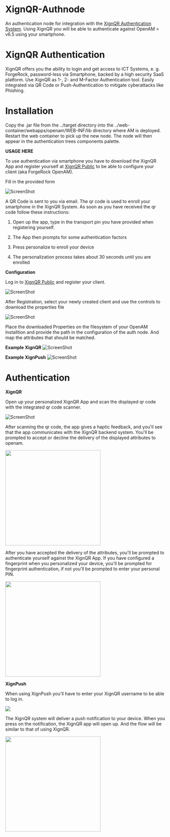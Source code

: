 <!--
 * The contents of this file are subject to the terms of the Common Development and
 * Distribution License (the License). You may not use this file except in compliance with the
 * License.
 *
 * You can obtain a copy of the License at legal/CDDLv1.0.txt. See the License for the
 * specific language governing permission and limitations under the License.
 *
 * When distributing Covered Software, include this CDDL Header Notice in each file and include
 * the License file at legal/CDDLv1.0.txt. If applicable, add the following below the CDDL
 * Header, with the fields enclosed by brackets [] replaced by your own identifying
 * information: "Portions copyright [year] [name of copyright owner]".
 *
 * Copyright ${data.get('yyyy')} ForgeRock AS.
-->
# XignQR-Authnode

An authentication node for integration with the [XignQR Authentication System](https://xignsys.com). Using XignQR you will be able to authenticate against OpenAM > v6.5 using your smartphone.

# XignQR Authentication

XignQR offers you the ability to login and get access to ICT Systems, e. g. ForgeRock, password-less via Smartphone, backed by a high security SaaS platform. Use XignQR as 1-, 2- and M-Factor Authentication tool. Easily integrated via QR Code or Push-Authentication to mitigate cyberattacks like Phishing.


# Installation
Copy the .jar file from the ../target directory into the ../web-container/webapps/openam/WEB-INF/lib directory where AM is deployed.  Restart the web container to pick up the new node.  The node will then appear in the authentication trees components palette.

**USAGE HERE**

To use authentication via smartphone you have to download the XignQR App and register yourself at [XignQR Public](https://public.xignsys.com) to be able to configure your client (aka ForgeRock OpenAM).

Fill in the provided form

![ScreenShot](./images/form_register.png)

A QR Code is sent to you via email. The qr code is used to enroll your smartphone in the XignQR System. As soon as you have received the qr code follow these instructions:

1. Open up the app, type in the transport pin you have provided when registering yourself. 

2. The App then prompts for some authentication factors

3. Press personalize to enroll your device

4. The personalization process takes about 30 seconds until you are enrolled

**Configuration**

Log in to  [XignQR Public](https://public.xignsys.com/m) and register your client.

![ScreenShot](./images/register_client.png)

After Registration, select your newly created client and use the controls to download the properties file

![ScreenShot](./images/download_button.png)

Place the downloaded Properties on the filesystem of your OpenAM Installtion and provide the path in the configuration of the auth node. And map the attributes that should be matched.

**Example XignQR**
![ScreenShot](./images/configure_xignqr.png)

**Example XignPush**
![ScreenShot](./images/configure_xignpush.png)


# Authentication
**XignQR**

Open up your personalized XignQR App and scan the displayed qr code with the integrated qr code scanner.

![ScreenShot](./images/login_xignqr.png)

After scanning the qr code, the app gives a haptic feedback, and you'll see that the app communicates with the XignQR backend system.
You'll be prompted to accept or decline the delivery of the displayed attributes to openam.

<img src="./images/prompt_attributes.jpg" width="300px"/>

After you have accepted the delivery of the attributes, you'll be prompted to authenticate yourself against the XignQR App. 
If you have configured a fingerprint when you personalized your device, you'll be prompted for fingerprint authentication,
if not you'll be prompted to enter your personal PIN.

<img src="./images/prompt_authfactor.jpg" width="300px"/>


**XignPush**

When using XignPush you'll have to enter your XignQR username to be able to log in. 

<img src="./images/login_xignpush.png"/>

The XignQR system will deliver a push notification to your device. When you press on the notification, the XignQR app will open up.
And the flow will be similar to that of using XignQR.

<img src="./images/push_notification.jpg" width="300px"/>


[forgerock_platform]: https://www.forgerock.com/platform/  


